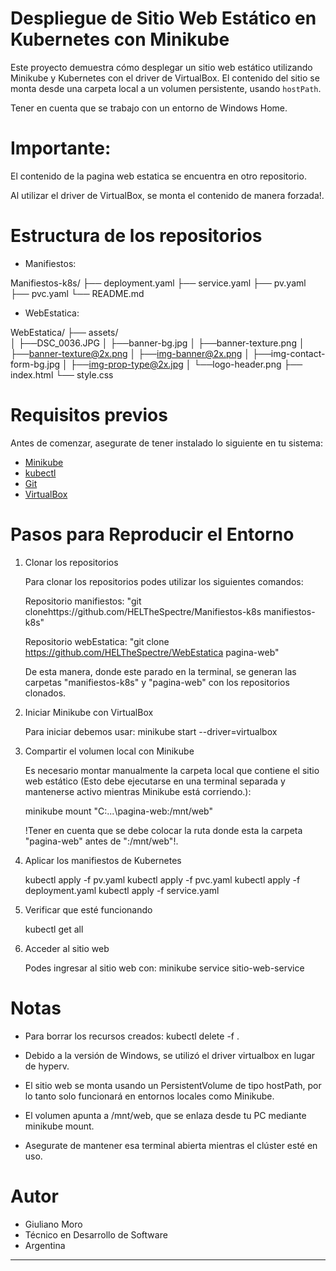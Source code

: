 # Despliegue de Sitio Web Estático en Kubernetes con Minikube

Este proyecto demuestra cómo desplegar un sitio web estático utilizando Minikube y Kubernetes con el driver de VirtualBox. El contenido del sitio se monta desde una carpeta local a un volumen persistente, usando `hostPath`. 

Tener en cuenta que se trabajo con un entorno de Windows Home. 

# Importante: 

El contenido de la pagina web estatica se encuentra en otro repositorio.

Al utilizar el driver de VirtualBox, se monta el contenido de manera forzada!.

#  Estructura de los repositorios 

- Manifiestos: 

Manifiestos-k8s/
├── deployment.yaml
├── service.yaml
├── pv.yaml
├── pvc.yaml
└── README.md

- WebEstatica: 

WebEstatica/
├── assets/  
│    ├──DSC_0036.JPG
│    ├──banner-bg.jpg
│    ├──banner-texture.png
│    ├──banner-texture@2x.png
│    ├──img-banner@2x.png
│    ├──img-contact-form-bg.jpg
│    ├──img-prop-type@2x.jpg
│    └──logo-header.png
├── index.html
└── style.css

# Requisitos previos

Antes de comenzar, asegurate de tener instalado lo siguiente en tu sistema:

- [Minikube](https://minikube.sigs.k8s.io/docs/start/)
- [kubectl](https://kubernetes.io/docs/tasks/tools/)
- [Git](https://git-scm.com/)
- [VirtualBox](https://www.oracle.com/es/virtualization/technologies/vm/downloads/virtualbox-downloads.html)

# Pasos para Reproducir el Entorno

1. Clonar los repositorios

    Para clonar los repositorios podes utilizar los siguientes comandos:

    Repositorio manifiestos: "git clonehttps://github.com/HELTheSpectre/Manifiestos-k8s manifiestos-k8s" 

    Repositorio webEstatica: "git clone https://github.com/HELTheSpectre/WebEstatica pagina-web"

    De esta manera, donde este parado en la terminal, se generan las carpetas "manifiestos-k8s" y "pagina-web" con los repositorios clonados.

2. Iniciar Minikube con VirtualBox

    Para iniciar debemos usar: minikube start --driver=virtualbox

3. Compartir el volumen local con Minikube

    Es necesario montar manualmente la carpeta local que contiene el sitio web estático (Esto debe ejecutarse en una terminal separada y mantenerse activo mientras Minikube está corriendo.): 

    minikube mount "C:\...\pagina-web:/mnt/web"

    !Tener en cuenta que se debe colocar la ruta donde esta la carpeta "pagina-web" antes de ":/mnt/web"!.

4. Aplicar los manifiestos de Kubernetes

    kubectl apply -f pv.yaml
    kubectl apply -f pvc.yaml
    kubectl apply -f deployment.yaml
    kubectl apply -f service.yaml

5. Verificar que esté funcionando

    kubectl get all
   

6. Acceder al sitio web

    Podes ingresar al sitio web con: minikube service sitio-web-service


# Notas

- Para borrar los recursos creados: kubectl delete -f .

- Debido a la versión de Windows, se utilizó el driver virtualbox en lugar de hyperv.

- El sitio web se monta usando un PersistentVolume de tipo hostPath, por lo tanto solo funcionará en entornos locales como Minikube.

- El volumen apunta a /mnt/web, que se enlaza desde tu PC mediante minikube mount.

- Asegurate de mantener esa terminal abierta mientras el clúster esté en uso.


# Autor

- Giuliano Moro
- Técnico en Desarrollo de Software
- Argentina

------------------------------------------------------------------------------------------------------------------------------------------------------------------------------------------------------------------------------------------------------